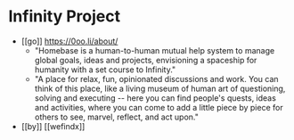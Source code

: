 # Infinity Project

- [[go]] https://0oo.li/about/
  - "Homebase is a human-to-human mutual help system to manage global goals, ideas and projects, envisioning a spaceship for humanity with a set course to Infinity."
  - "A place for relax, fun, opinionated discussions and work. You can think of this place, like a living museum of human art of questioning, solving and executing -- here you can find people's quests, ideas and activities, where you can come to add a little piece by piece for others to see, marvel, reflect, and act upon."
- [[by]] [[wefindx]]


